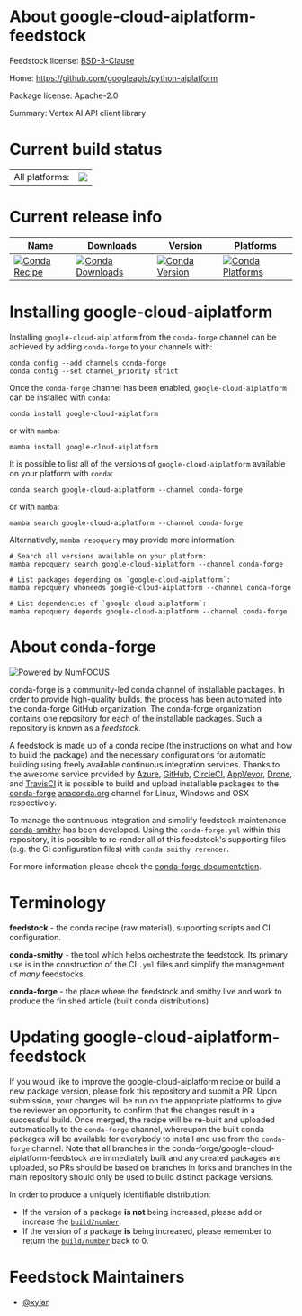 About google-cloud-aiplatform-feedstock
=======================================

Feedstock license: [BSD-3-Clause](https://github.com/conda-forge/google-cloud-aiplatform-feedstock/blob/main/LICENSE.txt)

Home: https://github.com/googleapis/python-aiplatform

Package license: Apache-2.0

Summary: Vertex AI API client library

Current build status
====================

<table><tr><td>All platforms:</td>
    <td>
      <a href="https://dev.azure.com/conda-forge/feedstock-builds/_build/latest?definitionId=15493&branchName=main">
        <img src="https://dev.azure.com/conda-forge/feedstock-builds/_apis/build/status/google-cloud-aiplatform-feedstock?branchName=main">
      </a>
    </td>
  </tr>
</table>

Current release info
====================

| Name | Downloads | Version | Platforms |
| --- | --- | --- | --- |
| [![Conda Recipe](https://img.shields.io/badge/recipe-google--cloud--aiplatform-green.svg)](https://anaconda.org/conda-forge/google-cloud-aiplatform) | [![Conda Downloads](https://img.shields.io/conda/dn/conda-forge/google-cloud-aiplatform.svg)](https://anaconda.org/conda-forge/google-cloud-aiplatform) | [![Conda Version](https://img.shields.io/conda/vn/conda-forge/google-cloud-aiplatform.svg)](https://anaconda.org/conda-forge/google-cloud-aiplatform) | [![Conda Platforms](https://img.shields.io/conda/pn/conda-forge/google-cloud-aiplatform.svg)](https://anaconda.org/conda-forge/google-cloud-aiplatform) |

Installing google-cloud-aiplatform
==================================

Installing `google-cloud-aiplatform` from the `conda-forge` channel can be achieved by adding `conda-forge` to your channels with:

```
conda config --add channels conda-forge
conda config --set channel_priority strict
```

Once the `conda-forge` channel has been enabled, `google-cloud-aiplatform` can be installed with `conda`:

```
conda install google-cloud-aiplatform
```

or with `mamba`:

```
mamba install google-cloud-aiplatform
```

It is possible to list all of the versions of `google-cloud-aiplatform` available on your platform with `conda`:

```
conda search google-cloud-aiplatform --channel conda-forge
```

or with `mamba`:

```
mamba search google-cloud-aiplatform --channel conda-forge
```

Alternatively, `mamba repoquery` may provide more information:

```
# Search all versions available on your platform:
mamba repoquery search google-cloud-aiplatform --channel conda-forge

# List packages depending on `google-cloud-aiplatform`:
mamba repoquery whoneeds google-cloud-aiplatform --channel conda-forge

# List dependencies of `google-cloud-aiplatform`:
mamba repoquery depends google-cloud-aiplatform --channel conda-forge
```


About conda-forge
=================

[![Powered by
NumFOCUS](https://img.shields.io/badge/powered%20by-NumFOCUS-orange.svg?style=flat&colorA=E1523D&colorB=007D8A)](https://numfocus.org)

conda-forge is a community-led conda channel of installable packages.
In order to provide high-quality builds, the process has been automated into the
conda-forge GitHub organization. The conda-forge organization contains one repository
for each of the installable packages. Such a repository is known as a *feedstock*.

A feedstock is made up of a conda recipe (the instructions on what and how to build
the package) and the necessary configurations for automatic building using freely
available continuous integration services. Thanks to the awesome service provided by
[Azure](https://azure.microsoft.com/en-us/services/devops/), [GitHub](https://github.com/),
[CircleCI](https://circleci.com/), [AppVeyor](https://www.appveyor.com/),
[Drone](https://cloud.drone.io/welcome), and [TravisCI](https://travis-ci.com/)
it is possible to build and upload installable packages to the
[conda-forge](https://anaconda.org/conda-forge) [anaconda.org](https://anaconda.org/)
channel for Linux, Windows and OSX respectively.

To manage the continuous integration and simplify feedstock maintenance
[conda-smithy](https://github.com/conda-forge/conda-smithy) has been developed.
Using the ``conda-forge.yml`` within this repository, it is possible to re-render all of
this feedstock's supporting files (e.g. the CI configuration files) with ``conda smithy rerender``.

For more information please check the [conda-forge documentation](https://conda-forge.org/docs/).

Terminology
===========

**feedstock** - the conda recipe (raw material), supporting scripts and CI configuration.

**conda-smithy** - the tool which helps orchestrate the feedstock.
                   Its primary use is in the construction of the CI ``.yml`` files
                   and simplify the management of *many* feedstocks.

**conda-forge** - the place where the feedstock and smithy live and work to
                  produce the finished article (built conda distributions)


Updating google-cloud-aiplatform-feedstock
==========================================

If you would like to improve the google-cloud-aiplatform recipe or build a new
package version, please fork this repository and submit a PR. Upon submission,
your changes will be run on the appropriate platforms to give the reviewer an
opportunity to confirm that the changes result in a successful build. Once
merged, the recipe will be re-built and uploaded automatically to the
`conda-forge` channel, whereupon the built conda packages will be available for
everybody to install and use from the `conda-forge` channel.
Note that all branches in the conda-forge/google-cloud-aiplatform-feedstock are
immediately built and any created packages are uploaded, so PRs should be based
on branches in forks and branches in the main repository should only be used to
build distinct package versions.

In order to produce a uniquely identifiable distribution:
 * If the version of a package **is not** being increased, please add or increase
   the [``build/number``](https://docs.conda.io/projects/conda-build/en/latest/resources/define-metadata.html#build-number-and-string).
 * If the version of a package **is** being increased, please remember to return
   the [``build/number``](https://docs.conda.io/projects/conda-build/en/latest/resources/define-metadata.html#build-number-and-string)
   back to 0.

Feedstock Maintainers
=====================

* [@xylar](https://github.com/xylar/)

